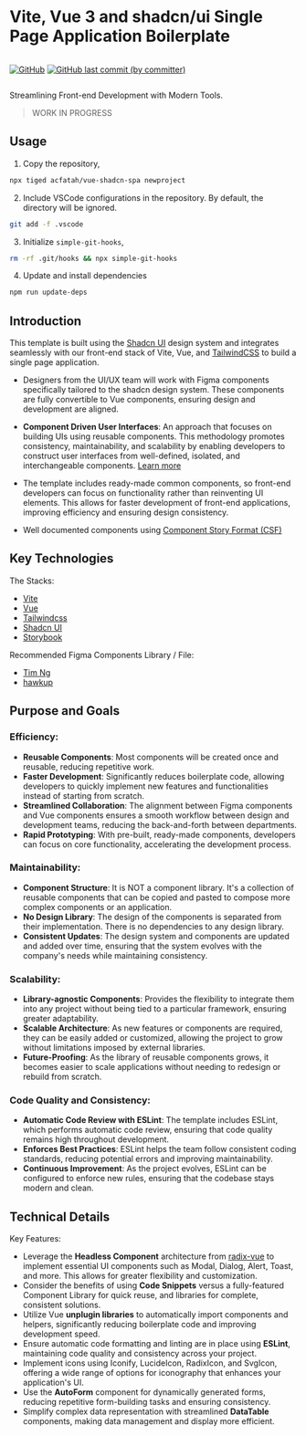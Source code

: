 # Vite, Vue 3 and shadcn/ui Single Page Application Boilerplate

<p style="display: inline-flex; gap: 0.25rem;">
  <a href="./LICENSE">
  <img alt="GitHub" src="https://img.shields.io/github/license/acfatah/vue-shadcn-spa?style=flat-square"></a>

  <a href="https://github.com/acfatah/vue-shadcn-spa/commits/main">
  <img alt="GitHub last commit (by committer)" src="https://img.shields.io/github/last-commit/acfatah/vue-shadcn-spa?display_timestamp=committer&style=flat-square"></a>
</p>

Streamlining Front-end Development with Modern Tools.

> WORK IN PROGRESS

## Usage

1. Copy the repository,

```bash
npx tiged acfatah/vue-shadcn-spa newproject
```

2. Include VSCode configurations in the repository. By default, the directory
   will be ignored.

```bash
git add -f .vscode
```

3. Initialize `simple-git-hooks`,

```bash
rm -rf .git/hooks && npx simple-git-hooks
```

4. Update and install dependencies

```bash
npm run update-deps
```

## Introduction

This template is built using the [Shadcn UI](https://ui.shadcn.com) design system
and integrates seamlessly with our front-end stack of Vite, Vue, and [TailwindCSS](https://tailwindcss.com)
to build a single page application.

- Designers from the UI/UX team will work with Figma components specifically tailored
  to the shadcn design system. These components are fully convertible to Vue components,
  ensuring design and development are aligned.

- **Component Driven User Interfaces**: An approach that focuses on building UIs
  using reusable components. This methodology promotes consistency, maintainability,
  and scalability by enabling developers to construct user interfaces from well-defined,
  isolated, and interchangeable components. [Learn more](https://www.componentdriven.org)

- The template includes ready-made common components, so front-end developers can focus
  on functionality rather than reinventing UI elements. This allows for faster development
  of front-end applications, improving efficiency and ensuring design consistency.

- Well documented components using [Component Story Format (CSF)](https://github.com/ComponentDriven/csf)

## Key Technologies

The Stacks:

- [Vite](https://vite.dev)
- [Vue](https://vuejs.org)
- [Tailwindcss](https://vuejs.org)
- [Shadcn UI](https://ui.shadcn.com)
- [Storybook](https://storybook.js.org)

Recommended Figma Components Library / File:

- [Tim Ng](https://www.figma.com/community/file/1314057472629730742)
- [hawkup](https://www.figma.com/community/file/1256349428272495041)

## Purpose and Goals

### Efficiency:

- **Reusable Components**: Most components will be created once and reusable, reducing
  repetitive work.
- **Faster Development**: Significantly reduces boilerplate code, allowing developers
  to quickly implement new features and functionalities instead of starting from scratch.
- **Streamlined Collaboration**: The alignment between Figma components and Vue components
  ensures a smooth workflow between design and development teams, reducing the back-and-forth
  between departments.
- **Rapid Prototyping**: With pre-built, ready-made components, developers can focus
  on core functionality, accelerating the development process.

### Maintainability:

- **Component Structure**: It is NOT a component library. It's a collection of reusable
  components that can be copied and pasted to compose more complex components or an application.
- **No Design Library**: The design of the components is separated from their implementation.
  There is no dependencies to any design library.
- **Consistent Updates**: The design system and components are updated and added
  over time, ensuring that the system evolves with the company's needs while maintaining
  consistency.

### Scalability:

- **Library-agnostic Components**: Provides the flexibility to integrate them into
  any project without being tied to a particular
  framework, ensuring greater adaptability.
- **Scalable Architecture**: As new features or components are required, they can
  be easily added or customized, allowing the project to grow without limitations
  imposed by external libraries.
- **Future-Proofing**: As the library of reusable components grows, it becomes easier
  to scale applications without needing to redesign or rebuild from scratch.

### Code Quality and Consistency:

- **Automatic Code Review with ESLint**: The template includes ESLint, which performs
  automatic code review, ensuring that code quality remains high throughout development.
- **Enforces Best Practices**: ESLint helps the team follow consistent coding standards,
  reducing potential errors and improving maintainability.
- **Continuous Improvement**: As the project evolves, ESLint can be configured to
  enforce new rules, ensuring that the codebase stays modern and clean.

## Technical Details

Key Features:

- Leverage the **Headless Component** architecture from [radix-vue](https://www.radix-vue.com)
  to implement essential UI components such as Modal, Dialog, Alert, Toast, and more.
  This allows for greater flexibility and customization.
- Consider the benefits of using **Code Snippets** versus a fully-featured Component
  Library for quick reuse, and libraries for complete, consistent solutions.
- Utilize Vue **unplugin libraries** to automatically import components and helpers,
  significantly reducing boilerplate code and improving development speed.
- Ensure automatic code formatting and linting are in place using **ESLint**, maintaining
  code quality and consistency across your project.
- Implement icons using Iconify, LucideIcon, RadixIcon, and SvgIcon, offering a wide
  range of options for iconography that enhances your application's UI.
- Use the **AutoForm** component for dynamically generated forms, reducing repetitive
  form-building tasks and ensuring consistency.
- Simplify complex data representation with streamlined **DataTable** components,
  making data management and display more efficient.
